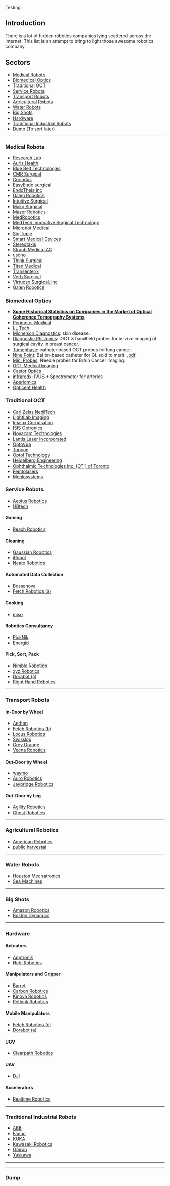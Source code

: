 Testing

Introduction
------------

There is a lot of ~~hidden~~ robotics companies lying scattered across the internet. This list is an attempt to bring to light those awesome robotics company.

Sectors
-----------------
 * [Medical Robots](#medical-robots)
 * [Biomedical Optics](#biomedical-optics)
 * [Traditional OCT](#traditional-oct)
 * [Service Robots](#service-robots)
 * [Transport Robots](#transport-robots)
 * [Agricultural Robots](#agricultural-robots)
 * [Water Robots](#water-robots)
 * [Big Shots](#big-shots)
 * [Hardware](#hardware)
 * [Traditional Industrial Robots](y#traditional-industrial-robots)
 * [Dump](#dump) (To sort later)


--------

### Medical Robots
* [Research Lab](https://docs.google.com/spreadsheets/d/1IFUE6w8FKNBE1o3-yAa7_CSHeQptzb948gyhCDJfz5Y/edit?usp=sharing) 
* [Auris Health](https://www.aurishealth.com/)
* [Blue Belt Technologies](http://www.smith-nephew.com/professional/microsites/navio/)
* [CMR Surgical](https://cmrsurgical.com/)
* [Corindus](https://www.corindus.com/)
* [EasyEndo surgical](http://easyendosurgical.com/)
* [EndoTheia Inc](https://patentimages.storage.googleapis.com/c6/a8/60/abcef3bbcd4987/US10307214.pdf)
* [Galen Robotics](http://www.galenrobotics.com/)
* [Intuitive Surgical](https://www.intuitive.com/)
* [Mako Surgical](https://www.stryker.com/us/en/portfolios/orthopaedics/joint-replacement/mako-robotic-arm-assisted-surgery.html)
* [Mazor Robotics](https://www.mazorrobotics.com/en-us/)
* [MedRobotics](https://medrobotics.com/)
* [MedTech Innovative Surgical Technology](http://www.medtech.fr/)
* [Microbot Medical](https://microbotmedical.com/)
* [Sig Tuple](https://sigtuple.com/)
* [Smart Medical Devices](https://smartmeddevices.com/)
* [Stereotaxis](http://www.stereotaxis.com/)
* [Straub Medical AG](http://www.straubmedical.com/en/)
* [usono](https://www.usono.com/)
* [Think Surgical](https://thinksurgical.com/) 
* [Titan Medical](https://titanmedicalinc.com/)
* [Transenterix](https://transenterix.com/)
* [Verb Surgical](https://www.verbsurgical.com/)
* [Virtuoso Surgical, Inc](https://virtuososurgical.net/)
* [Galen Robotics](https://www.galenrobotics.com/)


### Biomedical Optics

* **[Some Historical Statistics on Companies in the Market of Optical Coherence Tomography Systems](http://www.octnews.org/articles/4111178/some-historical-statistics-on-companies-in-the-mar/)**
 * [Perimeter Medical](https://www.perimetermed.com/)
 * [LL Tech](http://www.lltech.co/)
 * [Michelson Diagnostics](https://vivosight.com/):
 skin disease.
 * [Diagnostic Photonics](http://diagnosticphotonics.com/): 
 iOCT & handheld probes for in-vivo imaging of surgical cavity in breast cancer.
 * [Tomophase](http://www.tomophase.com/):
 catheter based OCT probes for lung cancer.
 * [Nine Point](https://www.businesswire.com/news/home/20190807005030/en/NinePoint-Medical-Announces-FDA-Clearance-for-Pancreatic-and-Biliary-Applications-of-the-NvisionVLE%C2%AE-Imaging-System):
 Ballon-based catheter for GI. sold to merit. [.pdf](https://www.merit.com/wp-content/uploads/2019/03/NVisionVLE-brochure.pdf)
 * [Mini Probes](https://www.miniprobes.com/):  Needle probes for Brain Cancer Imaging.
 * [OCT Medical Imaging](http://octmedicalimaging.com/)
 * [Castor Optics](http://www.castoroptics.com/)
 * [infraredx](https://www.infraredx.com/):
 IVUS + Spectrometer for arteries
 * [Aperiomics](https://aperiomics.com/)
 * [Opticent Health](https://www.opticenthealth.com/)

 
### Traditional OCT

* [Carl Zeiss NediTech](https://www.zeiss.com/meditec/int/home.html)
* [LightLab Imaging](https://www.invasivecardiology.com/St-Jude-Medical-Completes-Acquisition-LightLab-Imaging)
* [Imalux Corporation](https://www.crunchbase.com/organization/imalux-corporationhttps://www.crunchbase.com/organization/imalux-corporation)
* [ISIS Optronics](http://www.octnews.org/articles/2708931/isis-optronics-gmbh-out-of-business/)
* [Novacam Technologies](https://www.novacam.com/)
* [Lantis Laser Incorporated]()
* [OptoVue ](https://www.optovue.com/)
* [Topcon](https://www.topcon.co.jp/en/about/)
* [Optol Technology](http://www.optopol.com/)
* [Heidelberg Engineering](https://www.heidelbergengineering.com/int/)
* [Ophthalmic Technologies Inc. (OTI) of Toronto](http://www.companylisting.ca/Ophthalmic_Technologies_Inc/default.aspx)
* [Femtolasers](https://www.spectra-physics.com/)
* [Menlosystems](https://www.menlosystems.com/)


### Service Robots

   * [Aeolus Robotics](https://aeolusbot.com/)
   * [UBtech](https://ubtrobot.com/)

#### Gaming

   * [Reach Robotics](https://reachrobotics.com/)

#### Cleaning
   
   * [Gaussian Robotics](https://www.gaussianrobotics.com/)
   * [iRobot](https://irobot.in/)
   * [Neato Robotics](https://www.neatorobotics.com/)

#### Automated Data Collection
   * [Bossanova](https://www.bossanova.com/)
   * [Fetch Robotics (a)](https://fetchrobotics.com)
   
#### Cooking
* [miso](https://misorobotics.com/)
   
#### Robotics Consultancy
   * [PickNik](https://picknik.ai/)
   * [Energid](https://www.energid.com/)

#### Pick, Sort, Pack
   * [Nimble Robotics](https://nimble.ai/)
   * [xyz Robotics](https://www.xyzrobotics.ai/)
   * [Dorabot (a)](https://dorabot.com/)
   * [Right Hand Robotics](https://www.righthandrobotics.com/)


-------
### Transport Robots

#### In-Door by Wheel

* [Aethon](https://aethon.com/)
* [Fetch Robotics (b)](https://fetchrobotics.com/)
* [Locus Robotics](https://www.locusrobotics.com/)
* [Swisslog](https://www.swisslog.com/)
* [Grey Orange](https://www.greyorange.com/in/en/)
* [Vecna Robotics](https://www.vecnarobotics.com/)


#### Out-Door by Wheel

* [waymo](https://waymo.com/)
* [Auro Robotics](http://auro.ai/)
* [Jaybridge Robotics](http://www.jaybridge.com/#home)


#### Out-Door by Leg

* [Agility Robotics](http://www.agilityrobotics.com/)
* [Ghost Robotics](https://www.ghostrobotics.io/)

--------
### Agricultural Robotics

* [American Robotics](https://www.american-robotics.com/)
* [public harvestai](https://www.public.harvestai.com/)


--------
### Water Robots

* [Houston Mechatronics](https://www.houstonmechatronics.com/)
* [Sea Machines](https://sea-machines.com/)

 
 
--------
### Big Shots

* [Amazon Robotics](https://www.amazonrobotics.com/)
* [Boston Dynamics](https://www.bostondynamics.com/)


--------
### Hardware

  #### Actuators
   * [Apptronik](https://apptronik.com/)
   * [Hebi Robotics](https://www.hebirobotics.com/)


  #### Manipulators and Gripper
   * [Barret](https://www.barrett.com/)
   * [Carbon Robotics](https://carbon.ai/)
   * [Kinova Robotics](https://www.kinovarobotics.com/en)
   * [Rethink Robotics](https://www.rethinkrobotics.com/)

   
  #### Mobile Manipulators
   * [Fetch Robotics (c)](https://fetchrobotics.com/)
   * [Dorabot (a)](https://dorabot.com/)

  #### UGV
   * [Clearpath Robotics](https://clearpathrobotics.com/)
  
  #### UAV
  * [DJI](https://www.dji.com/)
  
  #### Accelerators
  * [Realtime Robotics](https://rtr.ai/)

   
---------
### Traditional Industrial Robots

* [ABB](https://new.abb.com/)
* [Fanuc](https://www.fanuc.com/)
* [KUKA](https://www.kuka.com/en-in)
* [Kawasaki Robotics](https://robotics.kawasaki.com/en1/index.html?language_id=4)
* [Omron](https://robotics.omron.com/home/?region=us)
* [Yaskawa](https://www.yaskawa.com/)

--------


--------
### Dump











